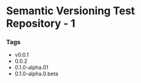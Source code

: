 # Semantic Versioning Test Repository - 1

### Tags
* v0.0.1
* 0.0.2
* 0.1.0-alpha.01
* 0.1.0-alpha.0.beta
